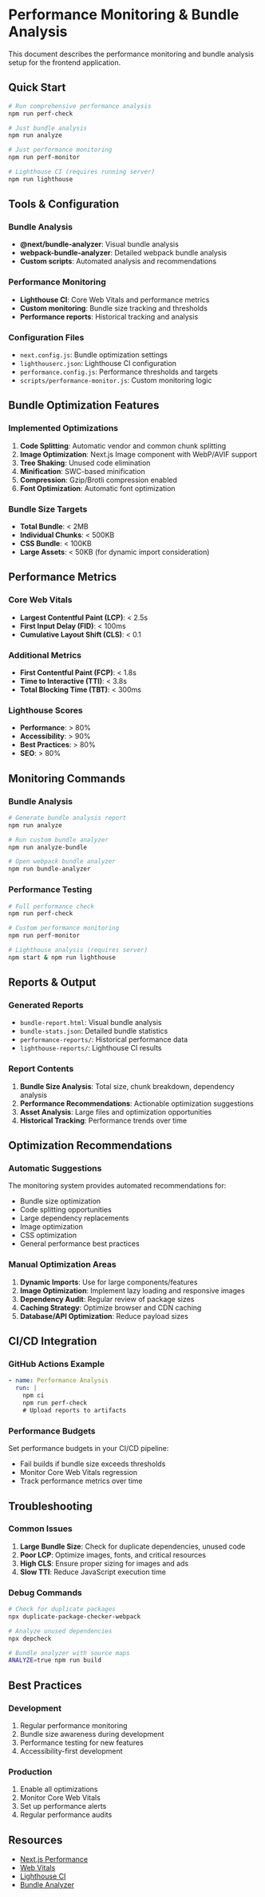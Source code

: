 # Performance Monitoring & Bundle Analysis

This document describes the performance monitoring and bundle analysis setup for the frontend application.

## Quick Start

```bash
# Run comprehensive performance analysis
npm run perf-check

# Just bundle analysis
npm run analyze

# Just performance monitoring
npm run perf-monitor

# Lighthouse CI (requires running server)
npm run lighthouse
```

## Tools & Configuration

### Bundle Analysis
- **@next/bundle-analyzer**: Visual bundle analysis
- **webpack-bundle-analyzer**: Detailed webpack bundle analysis
- **Custom scripts**: Automated analysis and recommendations

### Performance Monitoring
- **Lighthouse CI**: Core Web Vitals and performance metrics
- **Custom monitoring**: Bundle size tracking and thresholds
- **Performance reports**: Historical tracking and analysis

### Configuration Files
- `next.config.js`: Bundle optimization settings
- `lighthouserc.json`: Lighthouse CI configuration
- `performance.config.js`: Performance thresholds and targets
- `scripts/performance-monitor.js`: Custom monitoring logic

## Bundle Optimization Features

### Implemented Optimizations
1. **Code Splitting**: Automatic vendor and common chunk splitting
2. **Image Optimization**: Next.js Image component with WebP/AVIF support
3. **Tree Shaking**: Unused code elimination
4. **Minification**: SWC-based minification
5. **Compression**: Gzip/Brotli compression enabled
6. **Font Optimization**: Automatic font optimization

### Bundle Size Targets
- **Total Bundle**: < 2MB
- **Individual Chunks**: < 500KB
- **CSS Bundle**: < 100KB
- **Large Assets**: < 50KB (for dynamic import consideration)

## Performance Metrics

### Core Web Vitals
- **Largest Contentful Paint (LCP)**: < 2.5s
- **First Input Delay (FID)**: < 100ms
- **Cumulative Layout Shift (CLS)**: < 0.1

### Additional Metrics
- **First Contentful Paint (FCP)**: < 1.8s
- **Time to Interactive (TTI)**: < 3.8s
- **Total Blocking Time (TBT)**: < 300ms

### Lighthouse Scores
- **Performance**: > 80%
- **Accessibility**: > 90%
- **Best Practices**: > 80%
- **SEO**: > 80%

## Monitoring Commands

### Bundle Analysis
```bash
# Generate bundle analysis report
npm run analyze

# Run custom bundle analyzer
npm run analyze-bundle

# Open webpack bundle analyzer
npm run bundle-analyzer
```

### Performance Testing
```bash
# Full performance check
npm run perf-check

# Custom performance monitoring
npm run perf-monitor

# Lighthouse analysis (requires server)
npm start & npm run lighthouse
```

## Reports & Output

### Generated Reports
- `bundle-report.html`: Visual bundle analysis
- `bundle-stats.json`: Detailed bundle statistics
- `performance-reports/`: Historical performance data
- `lighthouse-reports/`: Lighthouse CI results

### Report Contents
1. **Bundle Size Analysis**: Total size, chunk breakdown, dependency analysis
2. **Performance Recommendations**: Actionable optimization suggestions
3. **Asset Analysis**: Large files and optimization opportunities
4. **Historical Tracking**: Performance trends over time

## Optimization Recommendations

### Automatic Suggestions
The monitoring system provides automated recommendations for:
- Bundle size optimization
- Code splitting opportunities
- Large dependency replacements
- Image optimization
- CSS optimization
- General performance best practices

### Manual Optimization Areas
1. **Dynamic Imports**: Use for large components/features
2. **Image Optimization**: Implement lazy loading and responsive images
3. **Dependency Audit**: Regular review of package sizes
4. **Caching Strategy**: Optimize browser and CDN caching
5. **Database/API Optimization**: Reduce payload sizes

## CI/CD Integration

### GitHub Actions Example
```yaml
- name: Performance Analysis
  run: |
    npm ci
    npm run perf-check
    # Upload reports to artifacts
```

### Performance Budgets
Set performance budgets in your CI/CD pipeline:
- Fail builds if bundle size exceeds thresholds
- Monitor Core Web Vitals regression
- Track performance metrics over time

## Troubleshooting

### Common Issues
1. **Large Bundle Size**: Check for duplicate dependencies, unused code
2. **Poor LCP**: Optimize images, fonts, and critical resources
3. **High CLS**: Ensure proper sizing for images and ads
4. **Slow TTI**: Reduce JavaScript execution time

### Debug Commands
```bash
# Check for duplicate packages
npx duplicate-package-checker-webpack

# Analyze unused dependencies
npx depcheck

# Bundle analyzer with source maps
ANALYZE=true npm run build
```

## Best Practices

### Development
1. Regular performance monitoring
2. Bundle size awareness during development
3. Performance testing for new features
4. Accessibility-first development

### Production
1. Enable all optimizations
2. Monitor Core Web Vitals
3. Set up performance alerts
4. Regular performance audits

## Resources

- [Next.js Performance](https://nextjs.org/docs/advanced-features/measuring-performance)
- [Web Vitals](https://web.dev/vitals/)
- [Lighthouse CI](https://github.com/GoogleChrome/lighthouse-ci)
- [Bundle Analyzer](https://github.com/webpack-contrib/webpack-bundle-analyzer)